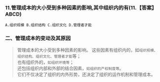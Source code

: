 ### 11.管理成本的大小受到多种因素的影响,其中组织内的有(11.【答案】ABCD)
    A.组织规模 B.组织结构 C.组织文化 D.管理者才能

### 二、管理成本的变动及其原因
>   管理成本的大小受到多种因素的影响。
这些因素有组织内的，如`组织规模、组织结构、组织文化、管理者才能`等；          
也有组织外的，`如组织环境等`；          
还包括组织内部和外部的结合因素，`如组织的产权制度等`。          
它们不仅决定了组织的内外形势，还决定了组织的运作机制和管理成本。          









